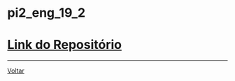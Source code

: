 # pi2_eng_**19_2**

# [Link do Repositório](https://github.com/LPAE/pi2_eng_19_2)

---
[Voltar](https://lpae.github.io/)




